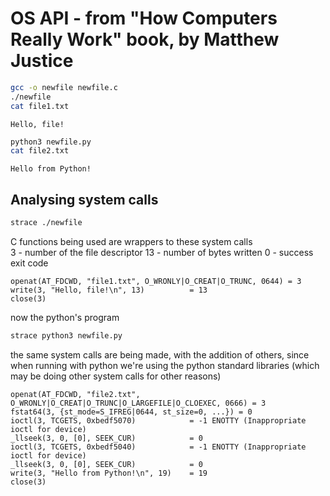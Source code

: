 # OS API - from "How Computers Really Work" book, by Matthew Justice

```bash
gcc -o newfile newfile.c
./newfile
cat file1.txt
```

```
Hello, file!
```

```bash
python3 newfile.py
cat file2.txt
```

```
Hello from Python!
```

## Analysing system calls

```bash
strace ./newfile
```

C functions being used are wrappers to these system calls  
3 - number of the file descriptor
13 - number of bytes written
0 - success exit code
```
openat(AT_FDCWD, "file1.txt", O_WRONLY|O_CREAT|O_TRUNC, 0644) = 3
write(3, "Hello, file!\n", 13)          = 13
close(3)
```

now the python's program

```bash
strace python3 newfile.py
```

the same system calls are being made, with the addition of others, since when running with python we're using the python standard libraries (which may be doing other system calls for other reasons)
```
openat(AT_FDCWD, "file2.txt", O_WRONLY|O_CREAT|O_TRUNC|O_LARGEFILE|O_CLOEXEC, 0666) = 3
fstat64(3, {st_mode=S_IFREG|0644, st_size=0, ...}) = 0
ioctl(3, TCGETS, 0xbedf5070)            = -1 ENOTTY (Inappropriate ioctl for device)
_llseek(3, 0, [0], SEEK_CUR)            = 0
ioctl(3, TCGETS, 0xbedf5040)            = -1 ENOTTY (Inappropriate ioctl for device)
_llseek(3, 0, [0], SEEK_CUR)            = 0
write(3, "Hello from Python!\n", 19)    = 19
close(3)
```
